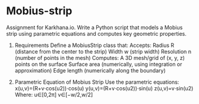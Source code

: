# Mobius-strip
Assignment for Karkhana.io.
Write a Python script that models a Mobius strip using parametric equations and computes key geometric properties.

1. Requirements
Define a MobiusStrip class that:
Accepts:
Radius R (distance from the center to the strip)
Width w (strip width)
Resolution n (number of points in the mesh)
Computes:
A 3D mesh/grid of (x, y, z) points on the surface
Surface area (numerically, using integration or approximation)
Edge length (numerically along the boundary)

2. Parametric Equation of Mobius Strip
Use the parametric equations:
x(u,v)=(R+v⋅cos⁡(u2))⋅cos⁡(u)
y(u,v)=(R+v⋅cos⁡(u2))⋅sin⁡(u)
z(u,v)=v⋅sin⁡(u2)
Where:
u∈[0,2π]
v∈[−w/2,w/2]
